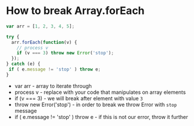 # How to break Array.forEach

```javascript
var arr = [1, 2, 3, 4, 5];

try {
  arr.forEach(function(v) {
    // process v
    if (v === 3) throw new Error('stop');
  });
} catch (e) {
 if ( e.message != 'stop' ) throw e;
}
```

- var arr - array to iterate through
- process v - replace with your code that manipulates on array elements
- if (v === 3) - we will break after element with value ```3```
- throw new Error('stop') - in order to break we throw Error with ```stop``` message
- if ( e.message != 'stop' ) throw e - if this is not our error, throw it further
